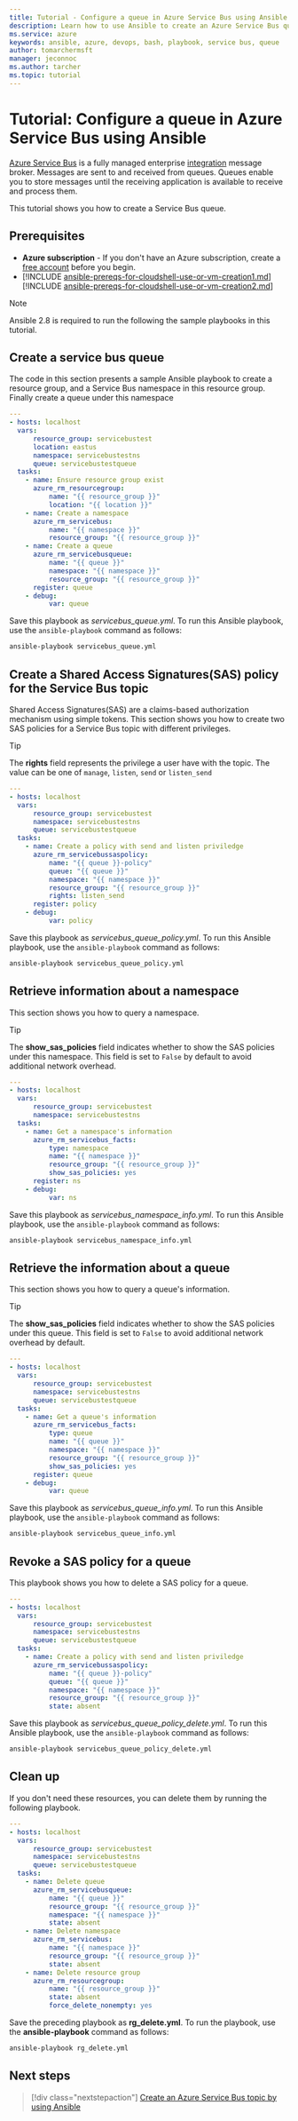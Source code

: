 ```yaml
---
title: Tutorial - Configure a queue in Azure Service Bus using Ansible | Microsoft Docs
description: Learn how to use Ansible to create an Azure Service Bus queue
ms.service: azure
keywords: ansible, azure, devops, bash, playbook, service bus, queue
author: tomarchermsft
manager: jeconnoc
ms.author: tarcher
ms.topic: tutorial
---
```


# Tutorial: Configure a queue in Azure Service Bus using Ansible

[Azure Service Bus](https://docs.microsoft.com/en-us/azure/service-bus-messaging/service-bus-messaging-overview) is a fully managed enterprise [integration](https://azure.microsoft.com/en-us/product-categories/integration/) message broker. Messages are sent to and received from queues. Queues enable you to store messages until the receiving application is available to receive and process them.

This tutorial shows you how to create a Service Bus queue.

## Prerequisites

- **Azure subscription** - If you don't have an Azure subscription, create a [free account](https://azure.microsoft.com/free/?ref=microsoft.com&utm_source=microsoft.com&utm_medium=docs&utm_campaign=visualstudio) before you begin.
- [!INCLUDE [ansible-prereqs-for-cloudshell-use-or-vm-creation1.md](../../includes/ansible-prereqs-for-cloudshell-use-or-vm-creation1.md)] [!INCLUDE [ansible-prereqs-for-cloudshell-use-or-vm-creation2.md](../../includes/ansible-prereqs-for-cloudshell-use-or-vm-creation2.md)]

> [!Note]
> Ansible 2.8 is required to run the following the sample playbooks in this tutorial. 

## Create a service bus queue

The code in this section presents a sample Ansible playbook to create a resource group, and a Service Bus namespace in this resource group. Finally create a queue under this namespace

```yml
---
- hosts: localhost
  vars:
      resource_group: servicebustest
      location: eastus
      namespace: servicebustestns
      queue: servicebustestqueue
  tasks:
    - name: Ensure resource group exist
      azure_rm_resourcegroup:
          name: "{{ resource_group }}"
          location: "{{ location }}"
    - name: Create a namespace
      azure_rm_servicebus:
          name: "{{ namespace }}"
          resource_group: "{{ resource_group }}"
    - name: Create a queue
      azure_rm_servicebusqueue:
          name: "{{ queue }}"
          namespace: "{{ namespace }}"
          resource_group: "{{ resource_group }}"
      register: queue
    - debug:
          var: queue
```

Save this playbook as *servicebus_queue.yml*. To run this Ansible playbook, use the `ansible-playbook` command as follows:

```bash
ansible-playbook servicebus_queue.yml
```

## Create a Shared Access Signatures(SAS) policy for the Service Bus topic

Shared Access Signatures(SAS) are a claims-based authorization mechanism using simple tokens. This section shows you how to create two SAS policies for a Service Bus topic with different privileges.

> [!Tip] 
> The **rights** field represents the privilege a user have with the topic. The value can be one of `manage`, `listen`, `send` or `listen_send`

```yaml
---
- hosts: localhost
  vars:
      resource_group: servicebustest
      namespace: servicebustestns
      queue: servicebustestqueue
  tasks:
    - name: Create a policy with send and listen priviledge
      azure_rm_servicebussaspolicy:
          name: "{{ queue }}-policy"
          queue: "{{ queue }}"
          namespace: "{{ namespace }}"
          resource_group: "{{ resource_group }}"
          rights: listen_send
      register: policy
    - debug:
          var: policy
```

Save this playbook as *servicebus_queue_policy.yml*. To run this Ansible playbook, use the `ansible-playbook` command as follows:

```bash
ansible-playbook servicebus_queue_policy.yml
```

## Retrieve information about a namespace

This section shows you how to query a namespace.

> [!Tip]
> The **show_sas_policies** field indicates whether to show the SAS policies under this namespace. This field is set to `False` by default to avoid additional network overhead.

```yaml
---
- hosts: localhost
  vars:
      resource_group: servicebustest
      namespace: servicebustestns
  tasks:
    - name: Get a namespace's information
      azure_rm_servicebus_facts:
          type: namespace
          name: "{{ namespace }}"
          resource_group: "{{ resource_group }}"
          show_sas_policies: yes
      register: ns
    - debug:
          var: ns
```

Save this playbook as *servicebus_namespace_info.yml*. To run this Ansible playbook, use the `ansible-playbook` command as follows:

```bash
ansible-playbook servicebus_namespace_info.yml
```

## Retrieve the information about a queue

This section shows you how to query a queue's information. 

> [!Tip] 
> The **show_sas_policies** field indicates whether to show the SAS policies under this queue. This field is set to `False` to avoid additional network overhead by default.

```yaml
---
- hosts: localhost
  vars:
      resource_group: servicebustest
      namespace: servicebustestns
      queue: servicebustestqueue
  tasks:
    - name: Get a queue's information
      azure_rm_servicebus_facts:
          type: queue
          name: "{{ queue }}"
          namespace: "{{ namespace }}"
          resource_group: "{{ resource_group }}"
          show_sas_policies: yes
      register: queue
    - debug:
          var: queue
```

Save this playbook as *servicebus_queue_info.yml*. To run this Ansible playbook, use the `ansible-playbook` command as follows:

```bash
ansible-playbook servicebus_queue_info.yml
```

## Revoke a SAS policy for a queue

This playbook shows you how to delete a SAS policy for a queue.

```yaml
---
- hosts: localhost
  vars:
      resource_group: servicebustest
      namespace: servicebustestns
      queue: servicebustestqueue
  tasks:
    - name: Create a policy with send and listen priviledge
      azure_rm_servicebussaspolicy:
          name: "{{ queue }}-policy"
          queue: "{{ queue }}"
          namespace: "{{ namespace }}"
          resource_group: "{{ resource_group }}"
          state: absent
```

Save this playbook as *servicebus_queue_policy_delete.yml*. To run this Ansible playbook, use the `ansible-playbook` command as follows:

```bash
ansible-playbook servicebus_queue_policy_delete.yml
```

## Clean up

If you don't need these resources, you can delete them by running the following playbook.

```yml
---
- hosts: localhost
  vars:
      resource_group: servicebustest
      namespace: servicebustestns
      queue: servicebustestqueue
  tasks:
    - name: Delete queue
      azure_rm_servicebusqueue:
          name: "{{ queue }}"
          resource_group: "{{ resource_group }}"
          namespace: "{{ namespace }}"
          state: absent
    - name: Delete namespace
      azure_rm_servicebus:
          name: "{{ namespace }}"
          resource_group: "{{ resource_group }}"
          state: absent
    - name: Delete resource group
      azure_rm_resourcegroup:
          name: "{{ resource_group }}"
          state: absent
          force_delete_nonempty: yes
```

Save the preceding playbook as **rg_delete.yml**. To run the playbook, use the **ansible-playbook** command as follows:

```bash
ansible-playbook rg_delete.yml
```

## Next steps
> [!div class="nextstepaction"] 
> [Create an Azure Service Bus topic by using Ansible](https://docs.microsoft.com/azure/ansible/ansible-service-bus-create-topics)
